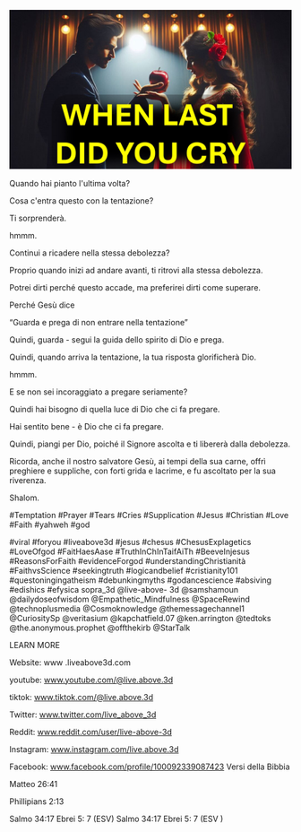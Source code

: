 ![Video cover image](../cover.jpeg "cover-photo")

Quando hai pianto l'ultima volta?

Cosa c'entra questo con la tentazione?

Ti sorprenderà.

hmmm.

Continui a ricadere nella stessa debolezza?

Proprio quando inizi ad andare avanti, ti ritrovi alla stessa debolezza.

Potrei dirti perché questo accade, ma preferirei dirti come superare.

Perché Gesù dice

“Guarda e prega di non entrare nella tentazione”

Quindi, guarda - segui la guida dello spirito di Dio e prega.

Quindi, quando arriva la tentazione, la tua risposta glorificherà Dio.

hmmm.

E se non sei incoraggiato a pregare seriamente?

Quindi hai bisogno di quella luce di Dio che ci fa pregare.

Hai sentito bene - è Dio che ci fa pregare.

Quindi, piangi per Dio, poiché il Signore ascolta e ti libererà dalla debolezza.

Ricorda, anche il nostro salvatore Gesù, ai tempi della sua carne, offrì preghiere e suppliche, con forti grida e lacrime, e fu ascoltato per la sua riverenza.

Shalom.


#Temptation #Prayer #Tears #Cries #Supplication #Jesus #Christian #Love #Faith #yahweh #god

#viral #foryou #liveabove3d #jesus #chesus #ChesusExplagetics #LoveOfgod #FaitHaesAase #TruthInChInTaifAiTh #BeeveInjesus #ReasonsForFaith #evidenceForgod #understandingChristianità #FaithvsScience #seekingtruth #logicandbelief #cristianity101 #questoningingatheism #debunkingmyths #godancescience #absiving #edishics #efysica sopra_3d @live-above- 3d @samshamoun @dailydoseofwisdom @Empathetic_Mindfulness @SpaceRewind @technoplusmedia @Cosmoknowledge @themessagechannel1 @CuriositySp @veritasium @kapchatfield.07 @ken.arrington @tedtoks @the.anonymous.prophet @offthekirb @StarTalk

LEARN MORE


Website: www .liveabove3d.com

youtube: www.youtube.com/@live.above.3d

tiktok: www.tiktok.com/@live.above.3d

Twitter: www.twitter.com/live_above_3d

Reddit: www.reddit.com/user/live-above-3d

Instagram: www.instagram.com/live.above.3d

Facebook: www.facebook.com/profile/100092339087423            Versi della Bibbia

Matteo 26:41


Phillipians 2:13

Salmo 34:17
Ebrei 5: 7 (ESV)
Salmo 34:17
Ebrei 5: 7 (ESV )